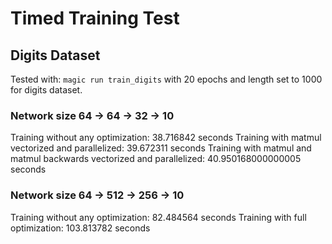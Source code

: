 # Timed Training Test

## Digits Dataset

Tested with: `magic run train_digits` with 20 epochs and length set to 1000 for digits dataset.

### Network size 64 -> 64 -> 32 -> 10

Training without any optimization: 38.716842 seconds
Training with matmul vectorized and parallelized: 39.672311 seconds
Training with matmul and matmul backwards vectorized and parallelized: 40.950168000000005 seconds

### Network size 64 -> 512 -> 256 -> 10

Training without any optimization: 82.484564 seconds
Training with full optimization: 103.813782 seconds
